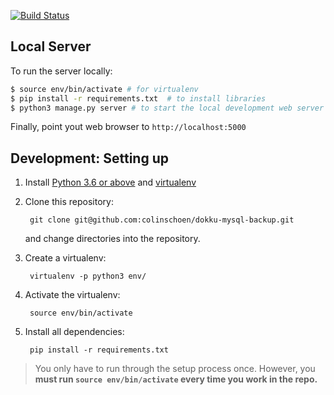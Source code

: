 [![Build Status](https://travis-ci.org/colinschoen/blockbureau.svg?branch=master)](https://travis-ci.org/colinschoen/blockbureau)

Local Server
------------
To run the server locally:

```bash
$ source env/bin/activate # for virtualenv
$ pip install -r requirements.txt  # to install libraries
$ python3 manage.py server # to start the local development web server
```

Finally, point yout web browser to `http://localhost:5000`


Development: Setting up
----------

1. Install [Python 3.6 or above](https://www.python.org/downloads/) and
   [virtualenv](https://virtualenv.pypa.io/en/latest/installation.html)
2. Clone this repository:

        git clone git@github.com:colinschoen/dokku-mysql-backup.git

    and change directories into the repository.

3. Create a virtualenv:

        virtualenv -p python3 env/

4. Activate the virtualenv:

        source env/bin/activate

5. Install all dependencies:

        pip install -r requirements.txt

> You only have to run through the setup process once. However, you **must run
> `source env/bin/activate` every time you work in the repo.**

